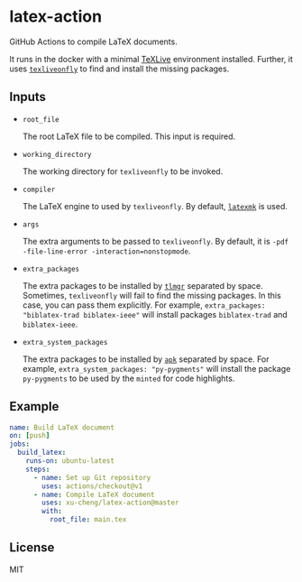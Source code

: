 # latex-action

GitHub Actions to compile LaTeX documents.

It runs in the docker with a minimal [TeXLive](https://www.tug.org/texlive/) environment installed. Further, it uses [`texliveonfly`](https://ctan.org/pkg/texliveonfly) to find and install the missing packages.

## Inputs

* `root_file`

    The root LaTeX file to be compiled. This input is required.

* `working_directory`

    The working directory for `texliveonfly` to be invoked.

* `compiler`

    The LaTeX engine to used by `texliveonfly`. By default, [`latexmk`](https://ctan.org/pkg/latexmk) is used.

* `args`

    The extra arguments to be passed to `texliveonfly`. By default, it is `-pdf -file-line-error -interaction=nonstopmode`.

* `extra_packages`

    The extra packages to be installed by [`tlmgr`](https://www.tug.org/texlive/tlmgr.html) separated by space. Sometimes, `texliveonfly` will fail to find the missing packages. In this case, you can pass them explicitly. For example, `extra_packages: "biblatex-trad biblatex-ieee"` will install packages `biblatex-trad` and `biblatex-ieee`.

* `extra_system_packages`

    The extra packages to be installed by [`apk`](https://pkgs.alpinelinux.org/packages) separated by space. For example, `extra_system_packages: "py-pygments"` will install the package `py-pygments` to be used by the `minted` for code highlights.

## Example

```yaml
name: Build LaTeX document
on: [push]
jobs:
  build_latex:
    runs-on: ubuntu-latest
    steps:
      - name: Set up Git repository
        uses: actions/checkout@v1
      - name: Compile LaTeX document
        uses: xu-cheng/latex-action@master
        with:
          root_file: main.tex
```

## License

MIT
